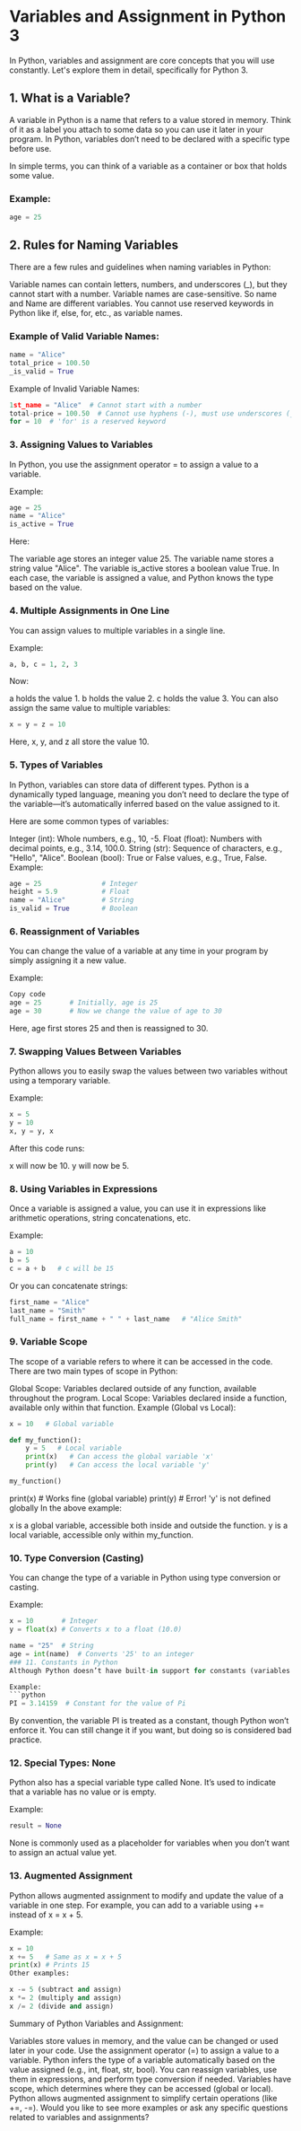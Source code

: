 # Variables and Assignment in Python 3

In Python, variables and assignment are core concepts that you will use constantly. Let's explore them in detail, specifically for Python 3.

## 1. What is a Variable?

A variable in Python is a name that refers to a value stored in memory. Think of it as a label you attach to some data so you can use it later in your program. In Python, variables don’t need to be declared with a specific type before use.

In simple terms, you can think of a variable as a container or box that holds some value.

### Example:

```python
age = 25
```

## 2. Rules for Naming Variables
There are a few rules and guidelines when naming variables in Python:

Variable names can contain letters, numbers, and underscores (_), but they cannot start with a number.
Variable names are case-sensitive. So name and Name are different variables.
You cannot use reserved keywords in Python like if, else, for, etc., as variable names.
### Example of Valid Variable Names:
``` python
name = "Alice"
total_price = 100.50
_is_valid = True
```
Example of Invalid Variable Names:
``` python
1st_name = "Alice"  # Cannot start with a number
total-price = 100.50  # Cannot use hyphens (-), must use underscores (_)
for = 10  # 'for' is a reserved keyword
```

### 3. Assigning Values to Variables
In Python, you use the assignment operator = to assign a value to a variable.

Example:
```python
age = 25
name = "Alice"
is_active = True
```
Here:

The variable age stores an integer value 25.
The variable name stores a string value "Alice".
The variable is_active stores a boolean value True.
In each case, the variable is assigned a value, and Python knows the type based on the value.

### 4. Multiple Assignments in One Line
You can assign values to multiple variables in a single line.

Example:
```python
a, b, c = 1, 2, 3
```
Now:

a holds the value 1.
b holds the value 2.
c holds the value 3.
You can also assign the same value to multiple variables:

```python
x = y = z = 10
```
Here, x, y, and z all store the value 10.

### 5. Types of Variables
In Python, variables can store data of different types. Python is a dynamically typed language, meaning you don’t need to declare the type of the variable—it’s automatically inferred based on the value assigned to it.

Here are some common types of variables:

Integer (int): Whole numbers, e.g., 10, -5.
Float (float): Numbers with decimal points, e.g., 3.14, 100.0.
String (str): Sequence of characters, e.g., "Hello", "Alice".
Boolean (bool): True or False values, e.g., True, False.
Example:
```python
age = 25               # Integer
height = 5.9           # Float
name = "Alice"         # String
is_valid = True        # Boolean
```
### 6. Reassignment of Variables
You can change the value of a variable at any time in your program by simply assigning it a new value.

Example:
```python
Copy code
age = 25       # Initially, age is 25
age = 30       # Now we change the value of age to 30
```
Here, age first stores 25 and then is reassigned to 30.

### 7. Swapping Values Between Variables
Python allows you to easily swap the values between two variables without using a temporary variable.

Example:
```python
x = 5
y = 10
x, y = y, x
```
After this code runs:

x will now be 10.
y will now be 5.

### 8. Using Variables in Expressions
Once a variable is assigned a value, you can use it in expressions like arithmetic operations, string concatenations, etc.

Example:
```python
a = 10
b = 5
c = a + b   # c will be 15
```
Or you can concatenate strings:

```python
first_name = "Alice"
last_name = "Smith"
full_name = first_name + " " + last_name   # "Alice Smith"
```
### 9. Variable Scope
The scope of a variable refers to where it can be accessed in the code. There are two main types of scope in Python:

Global Scope: Variables declared outside of any function, available throughout the program.
Local Scope: Variables declared inside a function, available only within that function.
Example (Global vs Local):
```python
x = 10   # Global variable

def my_function():
    y = 5   # Local variable
    print(x)   # Can access the global variable 'x'
    print(y)   # Can access the local variable 'y'

my_function()
```
print(x)  # Works fine (global variable)
print(y)  # Error! 'y' is not defined globally
In the above example:

x is a global variable, accessible both inside and outside the function.
y is a local variable, accessible only within my_function.
### 10. Type Conversion (Casting)
You can change the type of a variable in Python using type conversion or casting.

Example:
``` python
x = 10       # Integer
y = float(x) # Converts x to a float (10.0)

name = "25"  # String
age = int(name)  # Converts '25' to an integer
### 11. Constants in Python
Although Python doesn’t have built-in support for constants (variables that shouldn’t change), by convention, you can create constants by writing the variable name in ALL CAPS.

Example:
```python
PI = 3.14159  # Constant for the value of Pi
```
By convention, the variable PI is treated as a constant, though Python won’t enforce it. You can still change it if you want, but doing so is considered bad practice.

### 12. Special Types: None
Python also has a special variable type called None. It’s used to indicate that a variable has no value or is empty.

Example:
```python
result = None
```
None is commonly used as a placeholder for variables when you don’t want to assign an actual value yet.

### 13. Augmented Assignment
Python allows augmented assignment to modify and update the value of a variable in one step. For example, you can add to a variable using += instead of x = x + 5.

Example:
```python
x = 10
x += 5   # Same as x = x + 5
print(x) # Prints 15
Other examples:

x -= 5 (subtract and assign)
x *= 2 (multiply and assign)
x /= 2 (divide and assign)
```
Summary of Python Variables and Assignment:

Variables store values in memory, and the value can be changed or used later in your code.
Use the assignment operator (=) to assign a value to a variable.
Python infers the type of a variable automatically based on the value assigned (e.g., int, float, str, bool).
You can reassign variables, use them in expressions, and perform type conversion if needed.
Variables have scope, which determines where they can be accessed (global or local).
Python allows augmented assignment to simplify certain operations (like +=, -=).
Would you like to see more examples or ask any specific questions related to variables and assignments?
